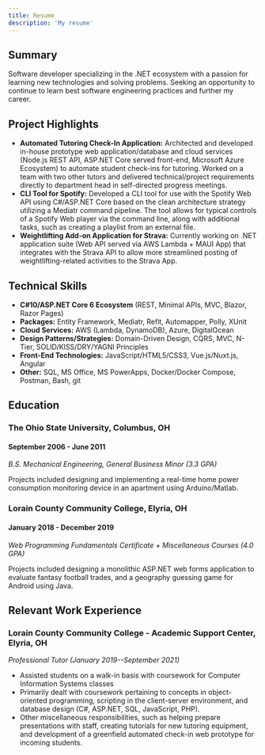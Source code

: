 ```yaml
---
title: Resume
description: 'My resume'
---
```


## Summary

Software developer specializing in the .NET ecosystem with a passion for learning new technologies and solving problems. Seeking an opportunity to continue to learn best software engineering practices and further my career.


## Project Highlights

-	**Automated Tutoring Check-In Application:** Architected and developed in-house prototype web application/database and cloud services (Node.js REST API, ASP.NET Core served front-end, Microsoft Azure Ecosystem) to automate student check-ins for tutoring. Worked on a team with two other tutors and delivered technical/project requirements directly to department head in self-directed progress meetings.
- **CLI Tool for Spotify:** Developed a CLI tool for use with the Spotify Web API using C#/ASP.NET Core based on the clean architecture strategy utilizing a Mediatr command pipeline. The tool allows for typical controls of a Spotify Web player via the command line, along with additional tasks, such as creating a playlist from an external file.
-	**Weightlifting Add-on Application for Strava:** Currently working on .NET application suite (Web API served via AWS Lambda + MAUI App) that integrates with the Strava API to allow more streamlined posting of weightlifting-related activities to the Strava App.


## Technical Skills

-	**C#10/ASP.NET Core 6 Ecosystem** (REST, Minimal APIs, MVC, Blazor, Razor Pages)
-	**Packages:** Entity Framework, Mediatr, Refit, Automapper, Polly, XUnit
-	**Cloud Services:** AWS (Lambda, DynamoDB), Azure, DigitalOcean
-	**Design Patterns/Strategies:** Domain-Driven Design, CQRS, MVC, N-Tier, SOLID/KISS/DRY/YAGNI Principles
-	**Front-End Technologies:** JavaScript/HTML5/CSS3, Vue.js/Nuxt.js, Angular
-	**Other:** SQL, MS Office, MS PowerApps, Docker/Docker Compose, Postman, Bash, git


## Education
### **The Ohio State University, Columbus, OH**
#### September 2006 - June 2011

*B.S. Mechanical Engineering, General Business Minor (3.3 GPA)*

Projects included designing and implementing a real-time home power consumption monitoring device in an apartment using Arduino/Matlab.

### **Lorain County Community College, Elyria, OH**
#### January 2018 - December 2019

*Web Programming Fundamentals Certificate + Miscellaneous Courses (4.0 GPA)*

Projects included designing a monolithic ASP.NET web forms application to evaluate fantasy football trades, and a geography guessing game for Android using Java.

## Relevant Work Experience
### **Lorain County Community College - Academic Support Center, Elyria, OH**
*Professional Tutor (January 2019--September 2021)*
-	Assisted students on a walk-in basis with coursework for Computer Information Systems classes
-	Primarily dealt with coursework pertaining to concepts in object-oriented programming, scripting in the client-server environment, and database design (C#, ASP.NET, SQL, JavaScript, PHP).
-	Other miscellaneous responsibilities, such as helping prepare presentations with staff, creating tutorials for new tutoring equipment, and development of a greenfield automated check-in web prototype for incoming students.
